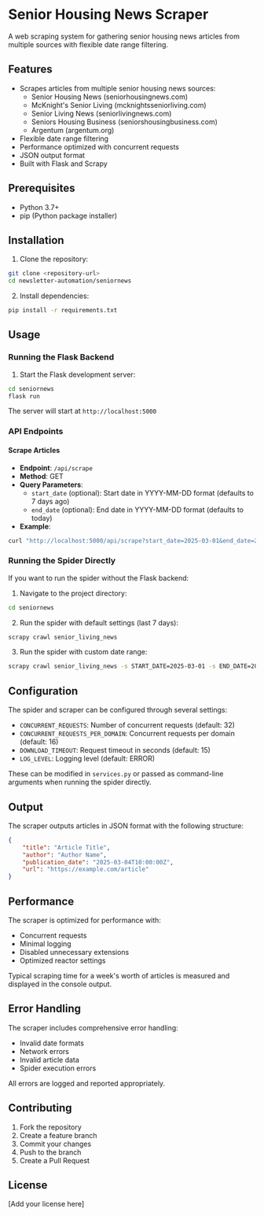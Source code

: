 # Senior Housing News Scraper

A web scraping system for gathering senior housing news articles from multiple sources with flexible date range filtering.

## Features

- Scrapes articles from multiple senior housing news sources:
  - Senior Housing News (seniorhousingnews.com)
  - McKnight's Senior Living (mcknightsseniorliving.com)
  - Senior Living News (seniorlivingnews.com)
  - Seniors Housing Business (seniorshousingbusiness.com)
  - Argentum (argentum.org)
- Flexible date range filtering
- Performance optimized with concurrent requests
- JSON output format
- Built with Flask and Scrapy

## Prerequisites

- Python 3.7+
- pip (Python package installer)

## Installation

1. Clone the repository:
```bash
git clone <repository-url>
cd newsletter-automation/seniornews
```

2. Install dependencies:
```bash
pip install -r requirements.txt
```

## Usage

### Running the Flask Backend

1. Start the Flask development server:
```bash
cd seniornews
flask run
```

The server will start at `http://localhost:5000`

### API Endpoints

#### Scrape Articles
- **Endpoint**: `/api/scrape`
- **Method**: GET
- **Query Parameters**:
  - `start_date` (optional): Start date in YYYY-MM-DD format (defaults to 7 days ago)
  - `end_date` (optional): End date in YYYY-MM-DD format (defaults to today)
- **Example**:
```bash
curl "http://localhost:5000/api/scrape?start_date=2025-03-01&end_date=2025-03-04"
```

### Running the Spider Directly

If you want to run the spider without the Flask backend:

1. Navigate to the project directory:
```bash
cd seniornews
```

2. Run the spider with default settings (last 7 days):
```bash
scrapy crawl senior_living_news
```

3. Run the spider with custom date range:
```bash
scrapy crawl senior_living_news -s START_DATE=2025-03-01 -s END_DATE=2025-03-04
```

## Configuration

The spider and scraper can be configured through several settings:

- `CONCURRENT_REQUESTS`: Number of concurrent requests (default: 32)
- `CONCURRENT_REQUESTS_PER_DOMAIN`: Concurrent requests per domain (default: 16)
- `DOWNLOAD_TIMEOUT`: Request timeout in seconds (default: 15)
- `LOG_LEVEL`: Logging level (default: ERROR)

These can be modified in `services.py` or passed as command-line arguments when running the spider directly.

## Output

The scraper outputs articles in JSON format with the following structure:
```json
{
    "title": "Article Title",
    "author": "Author Name",
    "publication_date": "2025-03-04T10:00:00Z",
    "url": "https://example.com/article"
}
```

## Performance

The scraper is optimized for performance with:
- Concurrent requests
- Minimal logging
- Disabled unnecessary extensions
- Optimized reactor settings

Typical scraping time for a week's worth of articles is measured and displayed in the console output.

## Error Handling

The scraper includes comprehensive error handling:
- Invalid date formats
- Network errors
- Invalid article data
- Spider execution errors

All errors are logged and reported appropriately.

## Contributing

1. Fork the repository
2. Create a feature branch
3. Commit your changes
4. Push to the branch
5. Create a Pull Request

## License

[Add your license here]

